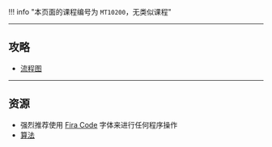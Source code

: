 !!! info "本页面的课程编号为 `MT10200`，无类似课程"

---

## 攻略
- [流程图](../../技巧/推荐使用的网站等/流程图.md)

---

## 资源
- 强烈推荐使用 [Fira Code](../../技巧/软件的下载安装、使用教程/FiraCode下载与安装.md) 字体来进行任何程序操作
- [算法](../../学业/竞赛/算法.md)